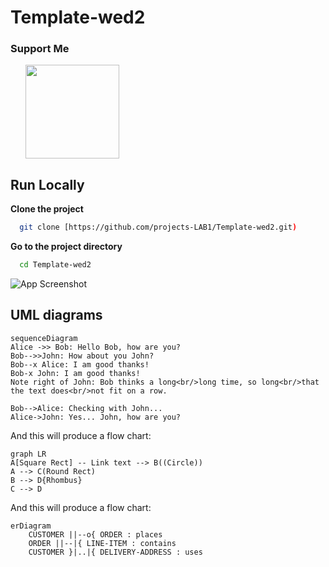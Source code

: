 # Template-wed2
### Support Me

<ul style="list-style-type: none; margin: 0;">

<li style="display: inline-block; margin-right: 0.25rem;"><a href="https://www.buymeacoffee.com/xateeeiun0"><img src="https://cdn.buymeacoffee.com/buttons/v2/default-yellow.png" width="150"/></a></li>

</ul>

## Run Locally
**Clone the project**

```bash
  git clone [https://github.com/projects-LAB1/Template-wed2.git)
```
**Go to the project directory**

```bash
  cd Template-wed2
```

![App Screenshot](https://i.pinimg.com/736x/53/38/5c/53385c7abf608b5b3359e3eda8f1d0c5.jpg)
## UML diagrams


<!--You can render UML diagrams using [Mermaid](https://mermaidjs.github.io/). For example, this will produce a sequence diagram:  -->

```mermaid
sequenceDiagram
Alice ->> Bob: Hello Bob, how are you?
Bob-->>John: How about you John?
Bob--x Alice: I am good thanks!
Bob-x John: I am good thanks!
Note right of John: Bob thinks a long<br/>long time, so long<br/>that the text does<br/>not fit on a row.

Bob-->Alice: Checking with John...
Alice->John: Yes... John, how are you?
```

And this will produce a flow chart:

```mermaid
graph LR
A[Square Rect] -- Link text --> B((Circle))
A --> C(Round Rect)
B --> D{Rhombus}
C --> D
```

And this will produce a flow chart:
```mermaid
erDiagram
    CUSTOMER ||--o{ ORDER : places
    ORDER ||--|{ LINE-ITEM : contains
    CUSTOMER }|..|{ DELIVERY-ADDRESS : uses
```
